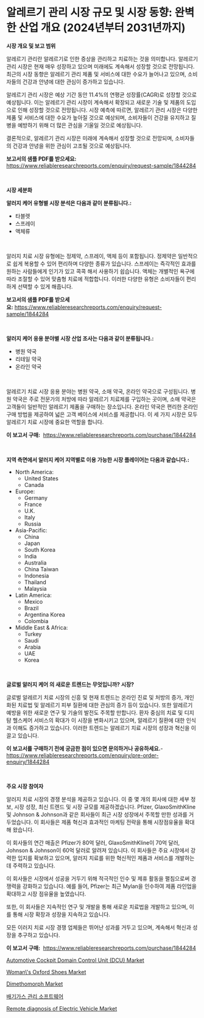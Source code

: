 <p><h1>알레르기 관리 시장 규모 및 시장 동향: 완벽한 산업 개요 (2024년부터 2031년까지)</h1></p><p><strong>시장 개요 및 보고 범위</strong></p>
<p><p>알레르기 관리란 알레르기로 인한 증상을 관리하고 치료하는 것을 의미합니다. 알레르기 관리 시장은 현재 매우 성장하고 있으며 미래에도 계속해서 성장할 것으로 전망됩니다. 최근의 시장 동향은 알레르기 관리 제품 및 서비스에 대한 수요가 늘어나고 있으며, 소비자들의 건강과 안녕에 대한 관심이 증가하고 있습니다. </p><p>알레르기 관리 시장은 예상 기간 동안 11.4%의 연평균 성장률(CAGR)로 성장할 것으로 예상됩니다. 이는 알레르기 관리 시장이 계속해서 확장되고 새로운 기술 및 제품의 도입으로 인해 성장할 것으로 전망됩니다. 시장 예측에 따르면, 알레르기 관리 시장은 다양한 제품 및 서비스에 대한 수요가 높아질 것으로 예상되며, 소비자들이 건강을 유지하고 질병을 예방하기 위해 더 많은 관심을 기울일 것으로 예상됩니다.</p><p>결론적으로, 알레르기 관리 시장은 미래에 계속해서 성장할 것으로 전망되며, 소비자들의 건강과 안녕을 위한 관심이 고조될 것으로 예상됩니다.</p></p>
<p><strong>보고서의 샘플 PDF를 받으세요:</strong> <a href="https://www.reliableresearchreports.com/enquiry/request-sample/1844284">https://www.reliableresearchreports.com/enquiry/request-sample/1844284</a></p>
<p>&nbsp;</p>
<p><strong>시장 세분화</strong></p>
<p><strong>알러지 케어 유형별 시장 분석은 다음과 같이 분류됩니다.:</strong></p>
<p><ul><li>타블렛</li><li>스프레이</li><li>액체류</li></ul></p>
<p>&nbsp;</p>
<p><p>알러지 치료 시장 유형에는 정제약, 스프레이, 액체 등이 포함됩니다. 정제약은 일반적으로 쉽게 복용할 수 있어 편리하며 다양한 종류가 있습니다. 스프레이는 즉각적인 효과를 원하는 사람들에게 인기가 있고 콕콕 해서 사용하기 쉽습니다. 액체는 개별적인 욕구에 따라 조절할 수 있어 맞춤형 치료에 적합합니다. 이러한 다양한 유형은 소비자들이 편리하게 선택할 수 있게 해줍니다.</p></p>
<p><strong>보고서의 샘플 PDF를 받으세요:</strong>&nbsp;<a href="https://www.reliableresearchreports.com/enquiry/request-sample/1844284">https://www.reliableresearchreports.com/enquiry/request-sample/1844284</a></p>
<p>&nbsp;</p>
<p><strong> 알러지 케어 응용 분야별 시장 산업 조사는 다음과 같이 분류됩니다.:</strong></p>
<p><ul><li>병원 약국</li><li>리테일 약국</li><li>온라인 약국</li></ul></p>
<p>&nbsp;</p>
<p><p>알레르기 치료 시장 응용 분야는 병원 약국, 소매 약국, 온라인 약국으로 구성됩니다. 병원 약국은 주로 전문가의 처방에 따라 알레르기 치료제를 구입하는 곳이며, 소매 약국은 고객들이 일반적인 알레르기 제품을 구매하는 장소입니다. 온라인 약국은 편리한 온라인 구매 방법을 제공하여 넓은 고객 베이스에 서비스를 제공합니다. 이 세 가지 시장은 모두 알레르기 치료 시장에 중요한 역할을 합니다.</p></p>
<p><strong>이 보고서 구매:</strong>&nbsp; <a href="https://www.reliableresearchreports.com/purchase/1844284">https://www.reliableresearchreports.com/purchase/1844284</a></p>
<p>&nbsp;</p>
<p><strong>지역 측면에서 알러지 케어 지역별로 이용 가능한 시장 플레이어는 다음과 같습니다.:</strong></p>
<p><ul>
    <li>
        North America:
        <ul>
            <li>United States</li>
            <li>Canada</li>
        </ul>
    </li>
    <li>
        Europe:
        <ul>
            <li>Germany</li>
            <li>France</li>
            <li>U.K.</li>
            <li>Italy</li>
            <li>Russia</li>
        </ul>
    </li>
    <li>
        Asia-Pacific:
        <ul>
            <li>China</li>
            <li>Japan</li>
            <li>South Korea</li>
            <li>India</li>
            <li>Australia</li>
            <li>China Taiwan</li>
            <li>Indonesia</li>
            <li>Thailand</li>
            <li>Malaysia</li>
        </ul>
    </li>
    <li>
        Latin America:
        <ul>
            <li>Mexico</li>
            <li>Brazil</li>
            <li>Argentina Korea</li>
            <li>Colombia</li>
        </ul>
    </li>
    <li>
        Middle East & Africa:
        <ul>
            <li>Turkey</li>
            <li>Saudi</li>
            <li>Arabia</li>
            <li>UAE</li>
            <li>Korea</li>
        </ul>
    </li>
    </ul></p>
<p>&nbsp;</p>
<p><strong>글로벌 알러지 케어 의 새로운 트렌드는 무엇입니까? 시장?</strong></p>
<p><p>글로벌 알레르기 치료 시장의 신흥 및 현재 트렌드는 온라인 진료 및 처방의 증가, 개인화된 치료법 및 알레르기 피부 질환에 대한 관심의 증가 등이 있습니다. 또한 알레르기 예방을 위한 새로운 연구 및 기술의 발전도 주목할 만합니다. 환자 중심의 치료 및 디지턈 헬스케어 서비스의 확대가 이 시장을 변화시키고 있으며, 알레르기 질환에 대한 인식과 이해도 증가하고 있습니다. 이러한 트렌드는 알레르기 치료 시장의 성장과 혁신을 이끌고 있습니다.</p></p>
<p><strong>이 보고서를 구매하기 전에 궁금한 점이 있으면 문의하거나 공유하세요.</strong>- <a href="https://www.reliableresearchreports.com/enquiry/pre-order-enquiry/1844284">https://www.reliableresearchreports.com/enquiry/pre-order-enquiry/1844284</a></p>
<p>&nbsp;</p>
<p><strong>주요 시장 참여자</strong></p>
<p><p>알러지 치료 시장의 경쟁 분석을 제공하고 있습니다. 이 중 몇 개의 회사에 대한 세부 정보, 시장 성장, 최신 트렌드 및 시장 규모를 제공하겠습니다. Pfizer, GlaxoSmithKline 및 Johnson & Johnson과 같은 회사들이 최근 시장 성장에서 주목할 만한 성과를 거두었습니다. 이 회사들은 제품 혁신과 효과적인 마케팅 전략을 통해 시장점유율을 확대해 왔습니다.</p><p>이 회사들의 연간 매출은 Pfizer가 80억 달러, GlaxoSmithKline이 70억 달러, Johnson & Johnson이 60억 달러로 알려져 있습니다. 이 회사들은 주요 시장에서 강력한 입지를 확보하고 있으며, 알러지 치료를 위한 혁신적인 제품과 서비스를 개발하는 데 주력하고 있습니다.</p><p>이 회사들은 시장에서 성공을 거두기 위해 적극적인 인수 및 제휴 활동을 펼침으로써 경쟁력을 강화하고 있습니다. 예를 들어, Pfizer는 최근 Mylan을 인수하여 제품 라인업을 확대하고 시장 점유율을 높였습니다.</p><p>또한, 이 회사들은 지속적인 연구 및 개발을 통해 새로운 치료법을 개발하고 있으며, 이를 통해 시장 확장과 성장을 지속하고 있습니다.</p><p>모든 이러지 치료 시장 경쟁 업체들은 뛰어난 성과를 거두고 있으며, 계속해서 혁신과 성장을 추구하고 있습니다.</p></p>
<p><strong>이 보고서 구매:</strong>&nbsp;&nbsp;<a href="https://www.reliableresearchreports.com/purchase/1844284">https://www.reliableresearchreports.com/purchase/1844284</a></p>
<p><p><a href="https://issuu.com/reportprime-2/docs/automotive-cockpit-domain-control-unit-dcu-market-">Automotive Cockpit Domain Control Unit (DCU) Market</a></p><p><a href="https://meowing-canidae-761.notion.site/Woman-s-Oxford-Shoes-Market-Analysis-and-Market-Size-Global-Industry-Overview-Market-Segmentation-e2b2333708a0497ba311e6e0b0a95add">Woman\'s Oxford Shoes Market</a></p><p><a href="https://view.publitas.com/reportprime-1/dimethomorph-market-research-report-provides-critical-insights-that-can-help-shape-business-development-and-investment-strategies/">Dimethomorph Market</a></p><p><a href="https://github.com/oajzkywllm460/Market-Research-Report-List-1/blob/main/8834238185542.md">배기가스 관리 소프트웨어</a></p><p><a href="https://issuu.com/reportprime-2/docs/remote-diagnosis-of-electric-vehicle-market-size-2">Remote diagnosis of Electric Vehicle Market</a></p></p>
